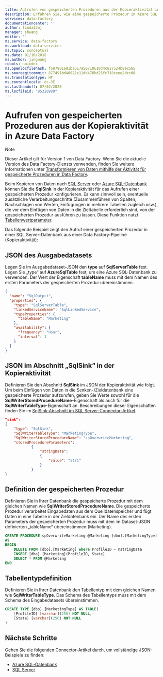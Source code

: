 ```yaml
---
title: Aufrufen von gespeicherten Prozeduren aus der Kopieraktivität in Azure Data Factory
description: Erfahren Sie, wie eine gespeicherte Prozedur in Azure SQL-Datenbank oder SQL-Server aus einer Kopieraktivität von Azure Data Factory aufgerufen wird.
services: data-factory
documentationcenter: ''
author: linda33wj
manager: shwang
editor: ''
ms.service: data-factory
ms.workload: data-services
ms.topic: conceptual
ms.date: 01/10/2018
ms.author: jingwang
robots: noindex
ms.openlocfilehash: f687901601ba517a50710610d4c827524b8ec565
ms.sourcegitcommit: 877491bd46921c11dd478bd25fc718ceee2dcc08
ms.translationtype: HT
ms.contentlocale: de-DE
ms.lasthandoff: 07/02/2020
ms.locfileid: "85320980"
---
```

# <a name="invoke-stored-procedure-from-copy-activity-in-azure-data-factory"></a>Aufrufen von gespeicherten Prozeduren aus der Kopieraktivität in Azure Data Factory
> [!NOTE]
> Dieser Artikel gilt für Version 1 von Data Factory. Wenn Sie die aktuelle Version des Data Factory-Diensts verwenden, finden Sie weitere Informationen unter [Transformieren von Daten mithilfe der Aktivität für gespeicherte Prozeduren in Data Factory](../transform-data-using-stored-procedure.md).


Beim Kopieren von Daten nach [SQL Server](data-factory-sqlserver-connector.md) oder [Azure SQL-Datenbank](data-factory-azure-sql-connector.md) können Sie die **SqlSink** in der Kopieraktivität für das Aufrufen einer gespeicherten Prozedur konfigurieren. Es kann sinnvoll sein, eventuelle zusätzliche Verarbeitungsschritte (Zusammenführen von Spalten, Nachschlagen von Werten, Einfügungen in mehrere Tabellen zugleich usw.), die vor dem Einfügen von Daten in die Zieltabelle erforderlich sind, von der gespeicherten Prozedur ausführen zu lassen. Diese Funktion nutzt [Tabellenwertparameter](https://msdn.microsoft.com/library/bb675163.aspx). 

Das folgende Beispiel zeigt den Aufruf einer gespeicherten Prozedur in einer SQL Server-Datenbank aus einer Data Factory-Pipeline (Kopieraktivität):  

## <a name="output-dataset-json"></a>JSON des Ausgabedatasets
Legen Sie im Ausgabedataset-JSON den **type** auf **SqlServerTable** fest. Legen Sie „type“ auf **AzureSqlTable** fest, um eine Azure SQL-Datenbank zu verwenden. Der Wert der Eigenschaft **tableName** muss mit dem Namen des ersten Parameters der gespeicherten Prozedur übereinstimmen.  

```json
{
  "name": "SqlOutput",
  "properties": {
    "type": "SqlServerTable",
    "linkedServiceName": "SqlLinkedService",
    "typeProperties": {
      "tableName": "Marketing"
    },
    "availability": {
      "frequency": "Hour",
      "interval": 1
    }
  }
}
```

## <a name="sqlsink-section-in-copy-activity-json"></a>JSON im Abschnitt „SqlSink“ in der Kopieraktivität
Definieren Sie den Abschnitt **SqlSink** im JSON der Kopieraktivität wie folgt. Um beim Einfügen von Daten in die Senken-/Zieldatenbank eine gespeicherte Prozedur aufzurufen, geben Sie Werte sowohl für die **SqlWriterStoredProcedureName**-Eigenschaft als auch für die **SqlWriterTableType**-Eigenschaft an. Beschreibungen dieser Eigenschaften finden Sie im [SqlSink-Abschnitt im SQL Server-Connector-Artikel](data-factory-sqlserver-connector.md#sqlsink).

```json
"sink":
{
    "type": "SqlSink",
    "SqlWriterTableType": "MarketingType",
    "SqlWriterStoredProcedureName": "spOverwriteMarketing", 
    "storedProcedureParameters":
            {
                "stringData": 
                {
                    "value": "str1"     
                }
            }
}
```

## <a name="stored-procedure-definition"></a>Definition der gespeicherten Prozedur 
Definieren Sie in Ihrer Datenbank die gespeicherte Prozedur mit dem gleichen Namen wie **SqlWriterStoredProcedureName**. Die gespeicherte Prozedur verarbeitet Eingabedaten aus dem Quelldatenspeicher und fügt Daten in eine Tabelle in der Zieldatenbank ein. Der Name des ersten Parameters der gespeicherten Prozedur muss mit dem im Dataset-JSON definierten „tableName“ übereinstimmen (Marketing).

```sql
CREATE PROCEDURE spOverwriteMarketing @Marketing [dbo].[MarketingType] READONLY, @stringData varchar(256)
AS
BEGIN
    DELETE FROM [dbo].[Marketing] where ProfileID = @stringData
    INSERT [dbo].[Marketing](ProfileID, State)
    SELECT * FROM @Marketing
END
```

## <a name="table-type-definition"></a>Tabellentypdefinition
Definieren Sie in Ihrer Datenbank den Tabellentyp mit dem gleichen Namen wie **SqlWriterTableType**. Das Schema des Tabellentyps muss mit dem Schema des Eingabedatasets übereinstimmen.

```sql
CREATE TYPE [dbo].[MarketingType] AS TABLE(
    [ProfileID] [varchar](256) NOT NULL,
    [State] [varchar](256) NOT NULL
)
```

## <a name="next-steps"></a>Nächste Schritte
Gehen Sie die folgenden Connector-Artikel durch, um vollständige JSON-Beispiele zu finden: 

- [Azure SQL-Datenbank](data-factory-azure-sql-connector.md)
- [SQL Server](data-factory-sqlserver-connector.md)
